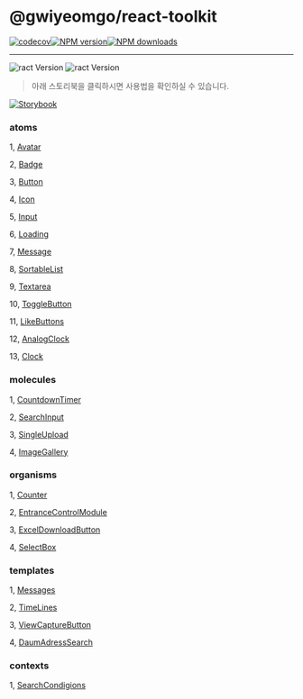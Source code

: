 # @gwiyeomgo/react-toolkit

[![codecov][codecov-image]][codecov-url][![NPM version][npm-image]][npm-url][![NPM downloads][download-image]][download-url]

---

![ract Version](https://img.shields.io/badge/Node.js-18.16.0-blue?logo=Node.js&logoColor=339933)
![ract Version](https://img.shields.io/badge/React-18.2.0-blue?logo=react&logoColor=61DAFB)

[npm-image]: http://img.shields.io/npm/v/@gwiyeomgo/react-toolkit?style=flat-square
[npm-url]: http://npmjs.org/package/@gwiyeomgo/react-toolkit
[codecov-image]: https://img.shields.io/codecov/c/github/gwiyeomgo/react-toolkit/main.svg?style=flat-square
[codecov-url]: https://codecov.io/gh/gwiyeomgo/react-toolkit/branch/main
[download-image]: https://img.shields.io/npm/dm/@gwiyeomgo/react-toolkit?style=flat-square
[download-url]: https://www.npmjs.com/package/@gwiyeomgo/react-toolkit

> 아래 스토리북을 클릭하시면 사용법을 확인하실 수 있습니다.

[![Storybook](https://img.shields.io/badge/Storybook-FF4785?style=flat-square&logo=Storybook&logoColor=white)](https://gwiyeomgo.github.io/react-toolkit)

### atoms

1, [Avatar](https://gwiyeomgo.github.io/react-toolkit/?path=/docs/1-atoms-avatar--docs)

2, [Badge](https://gwiyeomgo.github.io/react-toolkit/?path=/docs/1-atoms-badge--docs)

3, [Button](https://gwiyeomgo.github.io/react-toolkit/?path=/docs/1-atoms-button--docs)

4, [Icon](https://gwiyeomgo.github.io/react-toolkit/?path=/docs/1-atoms-icon--docs)

5, [Input](https://gwiyeomgo.github.io/react-toolkit/?path=/docs/1-atoms-input--docs)

6, [Loading](https://gwiyeomgo.github.io/react-toolkit/?path=/docs/1-atoms-loading--docs)

7, [Message](https://gwiyeomgo.github.io/react-toolkit/?path=/docs/1-atoms-message--docs)

8, [SortableList](https://gwiyeomgo.github.io/react-toolkit/?path=/docs/1-atoms-sortablelist--docs)

9, [Textarea](https://gwiyeomgo.github.io/react-toolkit/?path=/docs/1-atoms-textarea--docs)

10, [ToggleButton](https://gwiyeomgo.github.io/react-toolkit/?path=/docs/1-atoms-togglebutton--docs)

11, [LikeButtons](https://gwiyeomgo.github.io/react-toolkit/?path=/docs/1-atoms-likebutton--docs)

12, [AnalogClock](https://gwiyeomgo.github.io/react-toolkit/?path=/docs/1-atoms-analogclock--docs)

13, [Clock](https://gwiyeomgo.github.io/react-toolkit/?path=/docs/docs/1-atoms-clock--docs)

### molecules

1, [CountdownTimer](https://gwiyeomgo.github.io/react-toolkit/?path=/docs/2-molecules-countdowntimer--docs)

2, [SearchInput](https://gwiyeomgo.github.io/react-toolkit/?path=/docs/2-molecules-searchinput--docs)

3, [SingleUpload](https://gwiyeomgo.github.io/react-toolkit/?path=/docs/2-molecules-singleupload--docs)

4, [ImageGallery](https://gwiyeomgo.github.io/react-toolkit/?path=/docs/2-molecules-imagegallery--docs)

### organisms

1, [Counter](https://gwiyeomgo.github.io/react-toolkit/?path=/docs/3-organisms-counter--docs)

2, [EntranceControlModule](https://gwiyeomgo.github.io/react-toolkit/?path=/docs/3-organisms-entrancecontrolmodule--docs)

3, [ExcelDownloadButton](https://gwiyeomgo.github.io/react-toolkit/?path=/docs/3-organisms-exceldownloadbutton--docs)

4, [SelectBox](https://gwiyeomgo.github.io/react-toolkit/?path=/docs/3-organisms-selectbox--docs)

### templates

1, [Messages](https://gwiyeomgo.github.io/react-toolkit/?path=/docs/4-templates-messages--docs)

2, [TimeLines](https://gwiyeomgo.github.io/react-toolkit/?path=/docs/4-templates-timelines--docs)

3, [ViewCaptureButton](https://gwiyeomgo.github.io/react-toolkit/?path=/docs/4-templates-viewcapturebutton--docs)

4, [DaumAdressSearch](https://gwiyeomgo.github.io/react-toolkit/?path=/docs/4-templates-daumadresssearch--docs)

### contexts

1, [SearchCondigions](https://gwiyeomgo.github.io/react-toolkit/?path=/docs/contexts-searchcondigions--docs)
